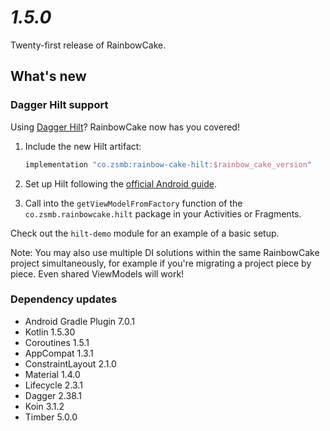 # *1.5.0*

Twenty-first release of RainbowCake.

## What's new

### Dagger Hilt support

Using [Dagger Hilt](https://dagger.dev/hilt/)? RainbowCake now has you covered!

1. Include the new Hilt artifact:

    ```groovy
    implementation "co.zsmb:rainbow-cake-hilt:$rainbow_cake_version"
    ```  

2. Set up Hilt following the [official Android guide](https://developer.android.com/training/dependency-injection/hilt-android).

3. Call into the `getViewModelFromFactory` function of the `co.zsmb.rainbowcake.hilt` package in
   your Activities or Fragments.

Check out the `hilt-demo` module for an example of a basic setup.

Note: You may also use multiple DI solutions within the same RainbowCake project simultaneously, for example if you're migrating a project piece by piece. Even shared ViewModels will work!

### Dependency updates

- Android Gradle Plugin 7.0.1
- Kotlin 1.5.30
- Coroutines 1.5.1
- AppCompat 1.3.1
- ConstraintLayout 2.1.0
- Material 1.4.0
- Lifecycle 2.3.1
- Dagger 2.38.1
- Koin 3.1.2
- Timber 5.0.0
